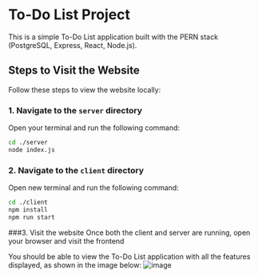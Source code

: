 # To-Do List Project

This is a simple To-Do List application built with the PERN stack (PostgreSQL, Express, React, Node.js).

## Steps to Visit the Website

Follow these steps to view the website locally:

### 1. Navigate to the `server` directory
Open your terminal and run the following command:
```bash
cd ./server
node index.js
```

### 2. Navigate to the `client` directory
Open new terminal and run the following command:

```bash
cd ./client
npm install
npm run start
```

###3. Visit the website
Once both the client and server are running, open your browser and visit the frontend

You should be able to view the To-Do List application with all the features displayed, as shown in the image below:
![image](https://github.com/user-attachments/assets/67ba468b-acc7-4051-8d9a-68c4bcd955e9)



